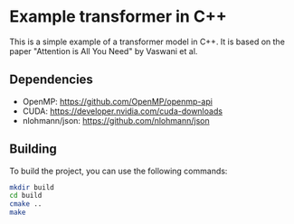 # Example transformer in C++

This is a simple example of a transformer model in C++. It is based on the paper "Attention is All You Need" by Vaswani et al.

## Dependencies

- OpenMP: <https://github.com/OpenMP/openmp-api>
- CUDA: <https://developer.nvidia.com/cuda-downloads>
- nlohmann/json: <https://github.com/nlohmann/json>

## Building

To build the project, you can use the following commands:

```bash
mkdir build
cd build
cmake ..
make
```

